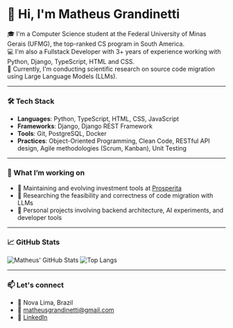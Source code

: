 # 👋 Hi, I'm Matheus Grandinetti

🎓 I'm a Computer Science student at the Federal University of Minas Gerais (UFMG), the top-ranked CS program in South America.  
💻 I'm also a Fullstack Developer with 3+ years of experience working with Python, Django, TypeScript, HTML and CSS.  
🔬 Currently, I'm conducting scientific research on source code migration using Large Language Models (LLMs).

---

### 🛠️ Tech Stack

- **Languages**: Python, TypeScript, HTML, CSS, JavaScript  
- **Frameworks**: Django, Django REST Framework  
- **Tools**: Git, PostgreSQL, Docker  
- **Practices**: Object-Oriented Programming, Clean Code, RESTful API design, Agile methodologies (Scrum, Kanban), Unit Testing

---

### 📂 What I’m working on

- 🔧 Maintaining and evolving investment tools at [Prosperita](https://prosperita.com.br)  
- 🧪 Researching the feasibility and correctness of code migration with LLMs  
- 🚀 Personal projects involving backend architecture, AI experiments, and developer tools

---

### 📈 GitHub Stats

![Matheus' GitHub Stats](https://github-readme-stats.vercel.app/api?username=matheusgrandinetti&show_icons=true&theme=tokyonight)
![Top Langs](https://github-readme-stats.vercel.app/api/top-langs/?username=matheusgrandinetti&layout=compact&theme=tokyonight)

---

### 📫 Let's connect

- 📍 Nova Lima, Brazil  
- 📧 matheusgrandinetti@gmail.com  
- 💼 [LinkedIn](https://www.linkedin.com/in/matheus-grandinetti-aa40ab200/)
